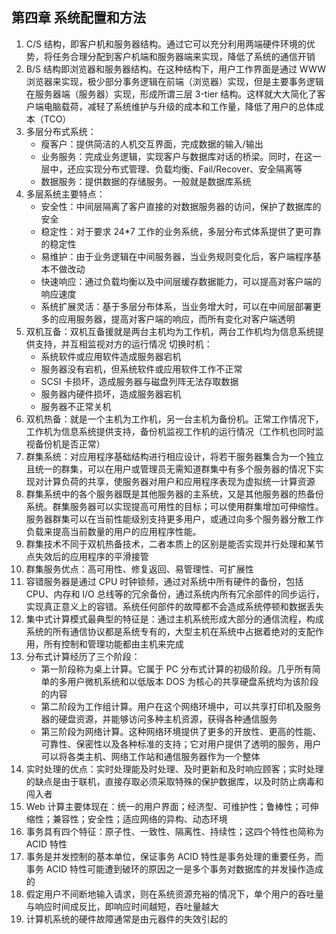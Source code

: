 ## 第四章 系统配置和方法
1. C/S 结构，即客户机和服务器结构。通过它可以充分利用两端硬件环境的优势，将任务合理分配到客户机端和服务器端来实现，降低了系统的通信开销
2. B/S 结构即浏览器和服务器结构。在这种结构下，用户工作界面是通过 WWW 浏览器来实现，极少部分事务逻辑在前端（浏览器）实现，但是主要事务逻辑在服务器端（服务器）实现，形成所谓三层 3-tier 结构。这样就大大简化了客户端电脑载荷，减轻了系统维护与升级的成本和工作量，降低了用户的总体成本（TCO）
3. 多层分布式系统：
    * 瘦客户：提供简洁的人机交互界面，完成数据的输入/输出
    * 业务服务：完成业务逻辑，实现客户与数据库对话的桥梁。同时，在这一层中，还应实现分布式管理、负载均衡、Fail/Recover、安全隔离等
    * 数据服务：提供数据的存储服务。一般就是数据库系统
4. 多层系统主要特点：
    * 安全性：中间层隔离了客户直接的对数据服务器的访问，保护了数据库的安全
    * 稳定性：对于要求 24*7 工作的业务系统，多层分布式体系提供了更可靠的稳定性
    * 易维护：由于业务逻辑在中间服务器，当业务规则变化后，客户端程序基本不做改动
    * 快速响应：通过负载均衡以及中间层缓存数据能力，可以提高对客户端的响应速度
    * 系统扩展灵活：基于多层分布体系，当业务增大时，可以在中间层部署更多的应用服务器，提高对客户端的响应，而所有变化对客户端透明
5. 双机互备：双机互备援就是两台主机均为工作机，两台工作机均为信息系统提供支持，并互相监视对方的运行情况
    切换时机：
    * 系统软件或应用软件造成服务器宕机
    * 服务器没有宕机，但系统软件或应用软件工作不正常
    * SCSI 卡损坏，造成服务器与磁盘列阵无法存取数据
    * 服务器内硬件损坏，造成服务器宕机
    * 服务器不正常关机
6. 双机热备：就是一个主机为工作机，另一台主机为备份机。正常工作情况下，工作机为信息系统提供支持，备份机监视工作机的运行情况（工作机也同时监视备份机是否正常）
7. 群集系统：对应用程序基础结构进行相应设计，将若干服务器集合为一个独立且统一的群集，可以在用户或管理员无需知道群集中有多个服务器的情况下实现对计算负荷的共享，使服务器对用户和应用程序表现为虚拟统一计算资源
8. 群集系统中的各个服务器既是其他服务器的主系统，又是其他服务器的热备份系统。群集服务器可以实现提高可用性的目标；可以使用群集增加可伸缩性。服务器群集可以在当前性能级别支持更多用户，或通过向多个服务器分散工作负载来提高当前数量的用户的应用程序性能。
9. 群集技术不同于双机热备技术，二者本质上的区别是能否实现并行处理和某节点失效后的应用程序的平滑接管
10. 群集服务优点：高可用性、修复返回、易管理性、可扩展性
11. 容错服务器是通过 CPU 时钟锁频，通过对系统中所有硬件的备份，包括 CPU、内存和 I/O 总线等的冗余备份，通过系统内所有冗余部件的同步运行，实现真正意义上的容错。系统任何部件的故障都不会造成系统停顿和数据丢失
12. 集中式计算模式最典型的特征是：通过主机系统形成大部分的通信流程，构成系统的所有通信协议都是系统专有的，大型主机在系统中占据着绝对的支配作用，所有控制和管理功能都由主机来完成
13. 分布式计算经历了三个阶段：
    * 第一阶段称为桌上计算。它属于 PC 分布式计算的初级阶段。几乎所有简单的多用户微机系统和以低版本 DOS 为核心的共享硬盘系统均为该阶段的内容
    * 第二阶段为工作组计算。用户在这个网络环境中，可以共享打印机及服务器的硬盘资源，并能够访问多种主机资源，获得各种通信服务
    * 第三阶段为网络计算。这种网络环境提供了更多的开放性、更高的性能、可靠性、保密性以及各种标准的支持；它对用户提供了透明的服务，用户可以将各类主机、网络工作站和通信服务器作为一个整体
14. 实时处理的优点：实时处理能及时处理、及时更新和及时响应顾客；实时处理的缺点是由于联机，直接存取必须采取特殊的保护数据库，以及时防止病毒和闯入者
15. Web 计算主要体现在：统一的用户界面；经济型、可维护性；鲁棒性；可伸缩性；兼容性；安全性；适应网络的异构、动态环境
16. 事务具有四个特征：原子性、一致性、隔离性、持续性；这四个特性也简称为 ACID 特性
17. 事务是并发控制的基本单位，保证事务 ACID 特性是事务处理的重要任务，而事务 ACID 特性可能遭到破环的原因之一是多个事务对数据库的并发操作造成的
18. 假定用户不间断地输入请求，则在系统资源充裕的情况下，单个用户的吞吐量与响应时间成反比，即响应时间越短，吞吐量越大
19. 计算机系统的硬件故障通常是由元器件的失效引起的